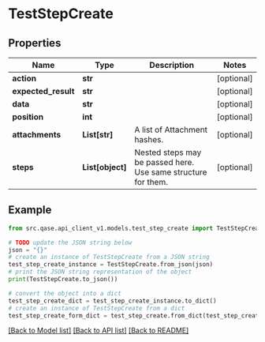# TestStepCreate


## Properties

Name | Type | Description | Notes
------------ | ------------- | ------------- | -------------
**action** | **str** |  | [optional] 
**expected_result** | **str** |  | [optional] 
**data** | **str** |  | [optional] 
**position** | **int** |  | [optional] 
**attachments** | **List[str]** | A list of Attachment hashes. | [optional] 
**steps** | **List[object]** | Nested steps may be passed here. Use same structure for them. | [optional] 

## Example

```python
from src.qase.api_client_v1.models.test_step_create import TestStepCreate

# TODO update the JSON string below
json = "{}"
# create an instance of TestStepCreate from a JSON string
test_step_create_instance = TestStepCreate.from_json(json)
# print the JSON string representation of the object
print(TestStepCreate.to_json())

# convert the object into a dict
test_step_create_dict = test_step_create_instance.to_dict()
# create an instance of TestStepCreate from a dict
test_step_create_form_dict = test_step_create.from_dict(test_step_create_dict)
```
[[Back to Model list]](../README.md#documentation-for-models) [[Back to API list]](../README.md#documentation-for-api-endpoints) [[Back to README]](../README.md)



